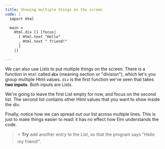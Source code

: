 ```yaml
---
title: Showing multiple things on the screen
code: |
  import Html

  main =
    Html.div [] [focus|
      [ Html.text "Hello"
      , Html.text " friend!"
      ]
    |]

---
```



We can also use Lists to put multiple things on the screen.
There is a function in `Html` called **`div`** (meaning section or "division"),
which let's you group multiple Html values.
`div` is the first function we've seen that takes **two inputs**.
Both inputs are Lists.

We're going to leave the first List empty for now, and focus on the second list.
The second list contains other Html values that you want to show inside the div.

Finally, notice how we can spread out our list across multiple lines.
This is just to make things easier to read:
it has no effect how Elm understands the code.

> ⭐️ **Try** add another entry to the List,
> so that the program says "Hello my friend!".
